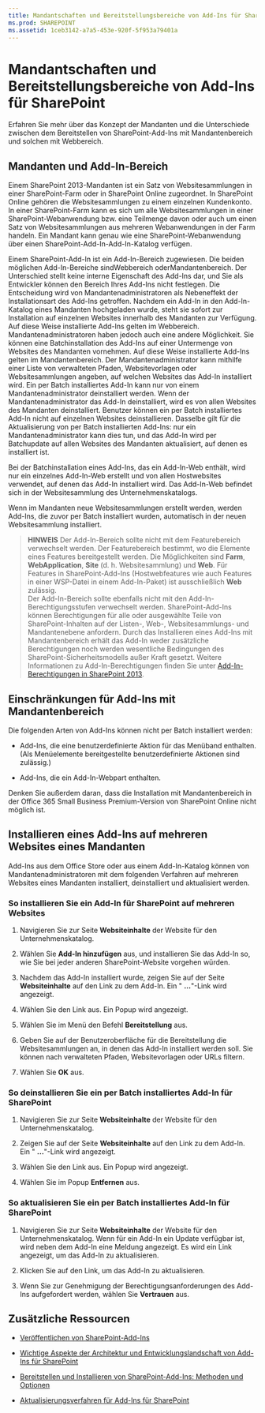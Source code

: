 ```yaml
---
title: Mandantschaften und Bereitstellungsbereiche von Add-Ins für SharePoint
ms.prod: SHAREPOINT
ms.assetid: 1ceb3142-a7a5-453e-920f-5f953a79401a
---
```



# Mandantschaften und Bereitstellungsbereiche von Add-Ins für SharePoint
 Erfahren Sie mehr über das Konzept der Mandanten und die Unterschiede zwischen dem Bereitstellen von SharePoint-Add-Ins mit Mandantenbereich und solchen mit Webbereich.
## Mandanten und Add-In-Bereich
<a name="AppScope"> </a>

Einem SharePoint 2013-Mandanten ist ein Satz von Websitesammlungen in einer SharePoint-Farm oder in SharePoint Online zugeordnet. In SharePoint Online gehören die Websitesammlungen zu einem einzelnen Kundenkonto. In einer SharePoint-Farm kann es sich um alle Websitesammlungen in einer SharePoint-Webanwendung bzw. eine Teilmenge davon oder auch um einen Satz von Websitesammlungen aus mehreren Webanwendungen in der Farm handeln. Ein Mandant kann genau wie eine SharePoint-Webanwendung über einen SharePoint-Add-In-Add-In-Katalog verfügen.



Einem SharePoint-Add-In ist ein Add-In-Bereich zugewiesen. Die beiden möglichen Add-In-Bereiche sindWebbereich oderMandantenbereich. Der Unterschied stellt keine interne Eigenschaft des Add-Ins dar, und Sie als Entwickler können den Bereich Ihres Add-Ins nicht festlegen. Die Entscheidung wird von Mandantenadministratoren als Nebeneffekt der Installationsart des Add-Ins getroffen. Nachdem ein Add-In in den Add-In-Katalog eines Mandanten hochgeladen wurde, steht sie sofort zur Installation auf einzelnen Websites innerhalb des Mandanten zur Verfügung. Auf diese Weise installierte Add-Ins gelten im Webbereich. Mandantenadministratoren haben jedoch auch eine andere Möglichkeit. Sie können eine Batchinstallation des Add-Ins auf einer Untermenge von Websites des Mandanten vornehmen. Auf diese Weise installierte Add-Ins gelten im Mandantenbereich. Der Mandantenadministrator kann mithilfe einer Liste von verwalteten Pfaden, Websitevorlagen oder Websitesammlungen angeben, auf welchen Websites das Add-In installiert wird. Ein per Batch installiertes Add-In kann nur von einem Mandantenadministrator deinstalliert werden. Wenn der Mandantenadministrator das Add-In deinstalliert, wird es von allen Websites des Mandanten deinstalliert. Benutzer können ein per Batch installiertes Add-In nicht auf einzelnen Websites deinstallieren. Dasselbe gilt für die Aktualisierung von per Batch installierten Add-Ins: nur ein Mandantenadministrator kann dies tun, und das Add-In wird per Batchupdate auf allen Websites des Mandanten aktualisiert, auf denen es installiert ist.



Bei der Batchinstallation eines Add-Ins, das ein Add-In-Web enthält, wird nur ein einzelnes Add-In-Web erstellt und von allen Hostwebsites verwendet, auf denen das Add-In installiert wird. Das Add-In-Web befindet sich in der Websitesammlung des Unternehmenskatalogs.



Wenn im Mandanten neue Websitesammlungen erstellt werden, werden Add-Ins, die zuvor per Batch installiert wurden, automatisch in der neuen Websitesammlung installiert.




> **HINWEIS**
> Der Add-In-Bereich sollte nicht mit dem Featurebereich verwechselt werden. Der Featurebereich bestimmt, wo die Elemente eines Features bereitgestellt werden. Die Möglichkeiten sind **Farm**, **WebApplication**, **Site** (d. h. Websitesammlung) und **Web**. Für Features in SharePoint-Add-Ins (Hostwebfeatures wie auch Features in einer WSP-Datei in einem Add-In-Paket) ist ausschließlich **Web** zulässig.<BR /> Der Add-In-Bereich sollte ebenfalls nicht mit den Add-In-Berechtigungsstufen verwechselt werden. SharePoint-Add-Ins können Berechtigungen für alle oder ausgewählte Teile von SharePoint-Inhalten auf der Listen-, Web-, Websitesammlungs- und Mandantenebene anfordern. Durch das Installieren eines Add-Ins mit Mandantenbereich erhält das Add-In weder zusätzliche Berechtigungen noch werden wesentliche Bedingungen des SharePoint-Sicherheitsmodells außer Kraft gesetzt. Weitere Informationen zu Add-In-Berechtigungen finden Sie unter  [Add-In-Berechtigungen in SharePoint 2013](add-in-permissions-in-sharepoint-2013.md). 





## Einschränkungen für Add-Ins mit Mandantenbereich
<a name="Tenant"> </a>

Die folgenden Arten von Add-Ins können nicht per Batch installiert werden:




- Add-Ins, die eine benutzerdefinierte Aktion für das Menüband enthalten. (Als Menüelemente bereitgestellte benutzerdefinierte Aktionen sind zulässig.)


- Add-Ins, die ein Add-In-Webpart enthalten. 


Denken Sie außerdem daran, dass die Installation mit Mandantenbereich in der Office 365 Small Business Premium-Version von SharePoint Online nicht möglich ist.




## Installieren eines Add-Ins auf mehreren Websites eines Mandanten
<a name="Web"> </a>

Add-Ins aus dem Office Store oder aus einem Add-In-Katalog können von Mandantenadministratoren mit dem folgenden Verfahren auf mehreren Websites eines Mandanten installiert, deinstalliert und aktualisiert werden.




### So installieren Sie ein Add-In für SharePoint auf mehreren Websites


1. Navigieren Sie zur Seite **Websiteinhalte** der Website für den Unternehmenskatalog.


2. Wählen Sie **Add-In hinzufügen** aus, und installieren Sie das Add-In so, wie Sie bei jeder anderen SharePoint-Website vorgehen würden.


3. Nachdem das Add-In installiert wurde, zeigen Sie auf der Seite **Websiteinhalte** auf den Link zu dem Add-In. Ein " **...**"-Link wird angezeigt.


4. Wählen Sie den Link aus. Ein Popup wird angezeigt.


5. Wählen Sie im Menü den Befehl **Bereitstellung** aus.


6. Geben Sie auf der Benutzeroberfläche für die Bereitstellung die Websitesammlungen an, in denen das Add-In installiert werden soll. Sie können nach verwalteten Pfaden, Websitevorlagen oder URLs filtern.


7. Wählen Sie **OK** aus.



### So deinstallieren Sie ein per Batch installiertes Add-In für SharePoint


1. Navigieren Sie zur Seite **Websiteinhalte** der Website für den Unternehmenskatalog.


2. Zeigen Sie auf der Seite **Websiteinhalte** auf den Link zu dem Add-In. Ein " **...**"-Link wird angezeigt.


3. Wählen Sie den Link aus. Ein Popup wird angezeigt.


4. Wählen Sie im Popup **Entfernen** aus.



### So aktualisieren Sie ein per Batch installiertes Add-In für SharePoint


1. Navigieren Sie zur Seite **Websiteinhalte** der Website für den Unternehmenskatalog. Wenn für ein Add-In ein Update verfügbar ist, wird neben dem Add-In eine Meldung angezeigt. Es wird ein Link angezeigt, um das Add-In zu aktualisieren.


2. Klicken Sie auf den Link, um das Add-In zu aktualisieren.


3. Wenn Sie zur Genehmigung der Berechtigungsanforderungen des Add-Ins aufgefordert werden, wählen Sie **Vertrauen** aus.



## Zusätzliche Ressourcen
<a name="SP15tenancies_addlresources"> </a>


-  [Veröffentlichen von SharePoint-Add-Ins](publish-sharepoint-add-ins.md)


-  [Wichtige Aspekte der Architektur und Entwicklungslandschaft von Add-Ins für SharePoint](important-aspects-of-the-sharepoint-add-in-architecture-and-development-landscap.md)


-  [Bereitstellen und Installieren von SharePoint-Add-Ins: Methoden und Optionen](deploying-and-installing-sharepoint-add-ins-methods-and-options.md)


-  [Aktualisierungsverfahren für Add-Ins für SharePoint](sharepoint-add-ins-update-process.md)



